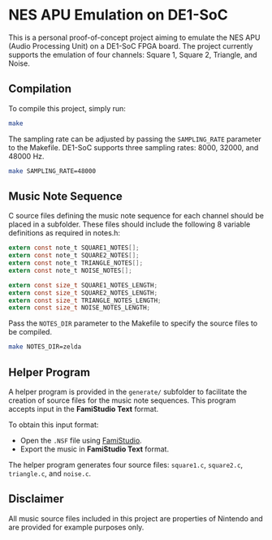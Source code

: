 # NES APU Emulation on DE1-SoC

This is a personal proof-of-concept project aiming to emulate the NES APU (Audio Processing Unit) on a DE1-SoC FPGA board. The project currently supports the emulation of four channels: Square 1, Square 2, Triangle, and Noise.

## Compilation

To compile this project, simply run:

```bash
make
```

The sampling rate can be adjusted by passing the `SAMPLING_RATE` parameter to the Makefile. DE1-SoC supports three sampling rates: 8000, 32000, and 48000 Hz.

```bash
make SAMPLING_RATE=48000
```

## Music Note Sequence

C source files defining the music note sequence for each channel should be placed in a subfolder. These files should include the following 8 variable definitions as required in notes.h:

```c
extern const note_t SQUARE1_NOTES[];
extern const note_t SQUARE2_NOTES[];
extern const note_t TRIANGLE_NOTES[];
extern const note_t NOISE_NOTES[];

extern const size_t SQUARE1_NOTES_LENGTH;
extern const size_t SQUARE2_NOTES_LENGTH;
extern const size_t TRIANGLE_NOTES_LENGTH;
extern const size_t NOISE_NOTES_LENGTH;
```

Pass the `NOTES_DIR` parameter to the Makefile to specify the source files to be compiled.

```bash
make NOTES_DIR=zelda
```

## Helper Program

A helper program is provided in the `generate/` subfolder to facilitate the creation of source files for the music note sequences. This program accepts input in the **FamiStudio Text** format.

To obtain this input format:

- Open the `.NSF` file using [FamiStudio](https://github.com/BleuBleu/FamiStudio).
- Export the music in **FamiStudio Text** format.

The helper program generates four source files: `square1.c`, `square2.c`, `triangle.c`, and `noise.c`.

## Disclaimer

All music source files included in this project are properties of Nintendo and are provided for example purposes only.
